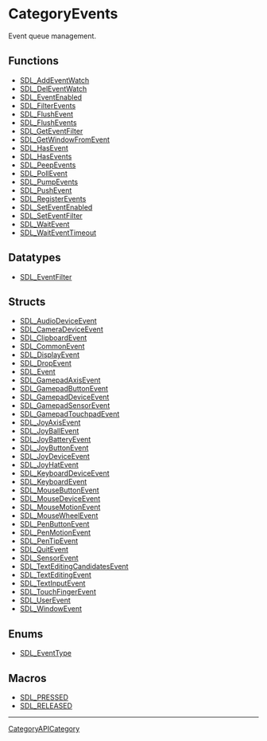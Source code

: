 # CategoryEvents

Event queue management.

<!-- END CATEGORY DOCUMENTATION -->

## Functions

<!-- DO NOT HAND-EDIT CATEGORY LISTS, THEY ARE AUTOGENERATED AND WILL BE OVERWRITTEN, BASED ON TAGS IN INDIVIDUAL PAGE FOOTERS. EDIT THOSE INSTEAD. -->
<!-- BEGIN CATEGORY LIST: CategoryEvents, CategoryAPIFunction -->
- [SDL_AddEventWatch](SDL_AddEventWatch)
- [SDL_DelEventWatch](SDL_DelEventWatch)
- [SDL_EventEnabled](SDL_EventEnabled)
- [SDL_FilterEvents](SDL_FilterEvents)
- [SDL_FlushEvent](SDL_FlushEvent)
- [SDL_FlushEvents](SDL_FlushEvents)
- [SDL_GetEventFilter](SDL_GetEventFilter)
- [SDL_GetWindowFromEvent](SDL_GetWindowFromEvent)
- [SDL_HasEvent](SDL_HasEvent)
- [SDL_HasEvents](SDL_HasEvents)
- [SDL_PeepEvents](SDL_PeepEvents)
- [SDL_PollEvent](SDL_PollEvent)
- [SDL_PumpEvents](SDL_PumpEvents)
- [SDL_PushEvent](SDL_PushEvent)
- [SDL_RegisterEvents](SDL_RegisterEvents)
- [SDL_SetEventEnabled](SDL_SetEventEnabled)
- [SDL_SetEventFilter](SDL_SetEventFilter)
- [SDL_WaitEvent](SDL_WaitEvent)
- [SDL_WaitEventTimeout](SDL_WaitEventTimeout)
<!-- END CATEGORY LIST -->

## Datatypes

<!-- DO NOT HAND-EDIT CATEGORY LISTS, THEY ARE AUTOGENERATED AND WILL BE OVERWRITTEN, BASED ON TAGS IN INDIVIDUAL PAGE FOOTERS. EDIT THOSE INSTEAD. -->
<!-- BEGIN CATEGORY LIST: CategoryEvents, CategoryAPIDatatype -->
- [SDL_EventFilter](SDL_EventFilter)
<!-- END CATEGORY LIST -->

## Structs

<!-- DO NOT HAND-EDIT CATEGORY LISTS, THEY ARE AUTOGENERATED AND WILL BE OVERWRITTEN, BASED ON TAGS IN INDIVIDUAL PAGE FOOTERS. EDIT THOSE INSTEAD. -->
<!-- BEGIN CATEGORY LIST: CategoryEvents, CategoryAPIStruct -->
- [SDL_AudioDeviceEvent](SDL_AudioDeviceEvent)
- [SDL_CameraDeviceEvent](SDL_CameraDeviceEvent)
- [SDL_ClipboardEvent](SDL_ClipboardEvent)
- [SDL_CommonEvent](SDL_CommonEvent)
- [SDL_DisplayEvent](SDL_DisplayEvent)
- [SDL_DropEvent](SDL_DropEvent)
- [SDL_Event](SDL_Event)
- [SDL_GamepadAxisEvent](SDL_GamepadAxisEvent)
- [SDL_GamepadButtonEvent](SDL_GamepadButtonEvent)
- [SDL_GamepadDeviceEvent](SDL_GamepadDeviceEvent)
- [SDL_GamepadSensorEvent](SDL_GamepadSensorEvent)
- [SDL_GamepadTouchpadEvent](SDL_GamepadTouchpadEvent)
- [SDL_JoyAxisEvent](SDL_JoyAxisEvent)
- [SDL_JoyBallEvent](SDL_JoyBallEvent)
- [SDL_JoyBatteryEvent](SDL_JoyBatteryEvent)
- [SDL_JoyButtonEvent](SDL_JoyButtonEvent)
- [SDL_JoyDeviceEvent](SDL_JoyDeviceEvent)
- [SDL_JoyHatEvent](SDL_JoyHatEvent)
- [SDL_KeyboardDeviceEvent](SDL_KeyboardDeviceEvent)
- [SDL_KeyboardEvent](SDL_KeyboardEvent)
- [SDL_MouseButtonEvent](SDL_MouseButtonEvent)
- [SDL_MouseDeviceEvent](SDL_MouseDeviceEvent)
- [SDL_MouseMotionEvent](SDL_MouseMotionEvent)
- [SDL_MouseWheelEvent](SDL_MouseWheelEvent)
- [SDL_PenButtonEvent](SDL_PenButtonEvent)
- [SDL_PenMotionEvent](SDL_PenMotionEvent)
- [SDL_PenTipEvent](SDL_PenTipEvent)
- [SDL_QuitEvent](SDL_QuitEvent)
- [SDL_SensorEvent](SDL_SensorEvent)
- [SDL_TextEditingCandidatesEvent](SDL_TextEditingCandidatesEvent)
- [SDL_TextEditingEvent](SDL_TextEditingEvent)
- [SDL_TextInputEvent](SDL_TextInputEvent)
- [SDL_TouchFingerEvent](SDL_TouchFingerEvent)
- [SDL_UserEvent](SDL_UserEvent)
- [SDL_WindowEvent](SDL_WindowEvent)
<!-- END CATEGORY LIST -->

## Enums

<!-- DO NOT HAND-EDIT CATEGORY LISTS, THEY ARE AUTOGENERATED AND WILL BE OVERWRITTEN, BASED ON TAGS IN INDIVIDUAL PAGE FOOTERS. EDIT THOSE INSTEAD. -->
<!-- BEGIN CATEGORY LIST: CategoryEvents, CategoryAPIEnum -->
- [SDL_EventType](SDL_EventType)
<!-- END CATEGORY LIST -->

## Macros

<!-- DO NOT HAND-EDIT CATEGORY LISTS, THEY ARE AUTOGENERATED AND WILL BE OVERWRITTEN, BASED ON TAGS IN INDIVIDUAL PAGE FOOTERS. EDIT THOSE INSTEAD. -->
<!-- BEGIN CATEGORY LIST: CategoryEvents, CategoryAPIMacro -->
- [SDL_PRESSED](SDL_PRESSED)
- [SDL_RELEASED](SDL_RELEASED)
<!-- END CATEGORY LIST -->

----
[CategoryAPICategory](CategoryAPICategory)

